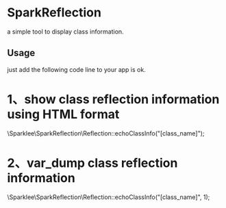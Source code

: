 # SparkReflection
a simple tool to display class information.

## Usage
just add the following code line to your app is ok.

# 1、show class reflection information using HTML format
\Sparklee\SparkReflection\Reflection::echoClassInfo("[class_name]");

# 2、var_dump class reflection information
\Sparklee\SparkReflection\Reflection::echoClassInfo("[class_name]", 1);
